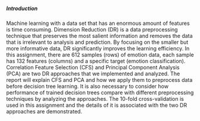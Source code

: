 ##### Introduction
Machine learning with a data set that has an enormous amount of features is time consuming. Dimension Reduction (DR) is a data preprocessing technique that preserves the most salient information and removes the data that is irrelevant to analysis and prediction. By focusing on the smaller but more informative data, DR significantly improves the learning efficiency. In this assignment, there are 612 samples (rows) of emotion data, each sample has 132 features (columns) and a specific target (emotion classification). Correlation Feature Selection (CFS) and Principal Component Analysis (PCA) are two DR approaches that we implemented and analyzed. The report will explain CFS and PCA and how we apply them to preprocess data before decision tree learning. It is also necessary to consider how performance of trained decision trees compare with different preprocessing techniques by analyzing the approaches. The 10-fold cross-validation is used in this assignment and the details of it is associated with the two DR approaches are demonstrated. 
